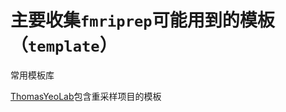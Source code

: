 
# 主要收集`fmriprep`可能用到的模板（`template`）  
常用模板库  

[ThomasYeoLab](https://github.com/ThomasYeoLab/CBIG/tree/master/data/templates/surface/standard_mesh_atlases_20160827/resample_fsaverage)包含重采样项目的模板  
